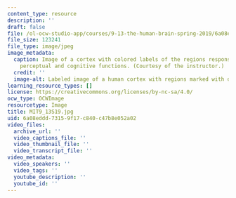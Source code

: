 ```yaml
---
content_type: resource
description: ''
draft: false
file: /ol-ocw-studio-app/courses/9-13-the-human-brain-spring-2019/6a08eddd73159f17c840c47b8e052a02_MIT9_13S19.jpg
file_size: 123241
file_type: image/jpeg
image_metadata:
  caption: Image of a cortex with colored labels of the regions responsible for various
    perceptual and cognitive functions. (Courtesy of the instructor.)
  credit: ''
  image-alt: Labeled image of a human cortex with regions marked with different colors.
learning_resource_types: []
license: https://creativecommons.org/licenses/by-nc-sa/4.0/
ocw_type: OCWImage
resourcetype: Image
title: MIT9_13S19.jpg
uid: 6a08eddd-7315-9f17-c840-c47b8e052a02
video_files:
  archive_url: ''
  video_captions_file: ''
  video_thumbnail_file: ''
  video_transcript_file: ''
video_metadata:
  video_speakers: ''
  video_tags: ''
  youtube_description: ''
  youtube_id: ''
---
```

